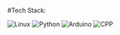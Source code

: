 #Tech Stack:

![Linux](https://img.shields.io/badge/Linux-black?style=for-the-badge&logo=linux&logoColor=black&labelColor=0dff00)
![Python](https://img.shields.io/badge/Python-black?style=for-the-badge&logo=Python&logoColor=000&labelColor=0dff00)
![Arduino](https://img.shields.io/badge/Arduino-black?style=for-the-badge&logo=Arduino&logoColor=000&labelColor=0dff00)
![CPP](https://img.shields.io/badge/CPP-black?style=for-the-badge&logo=c%2B%2B&logoColor=black&labelColor=0dff00)
